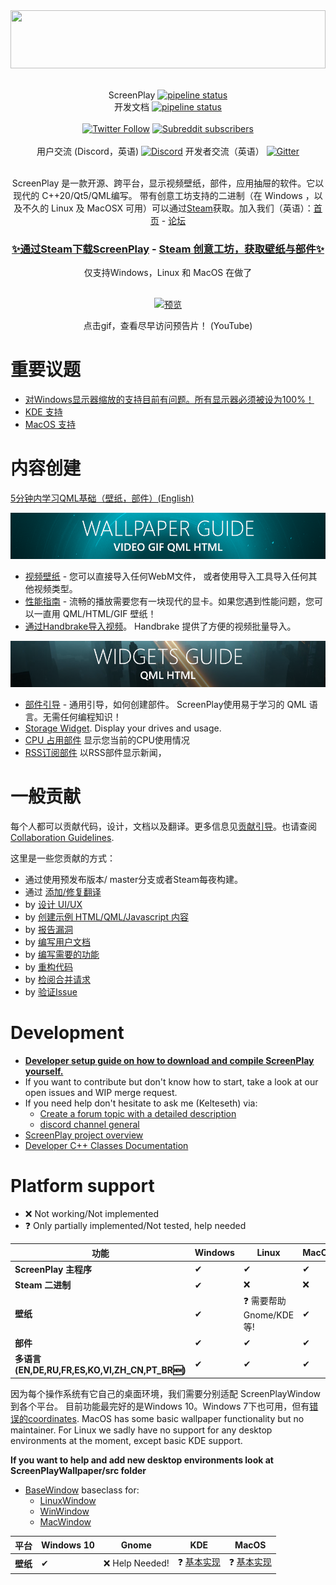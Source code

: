 <div>
<img width="100%" height="93" src=".gitlab/media/logo_gitlab_fullwidth.svg">
</div>

<div align="center">

<br>

ScreenPlay [![pipeline status](https://gitlab.com/kelteseth/ScreenPlay/badges/master/pipeline.svg)](https://gitlab.com/kelteseth/ScreenPlay/-/commits/master) <br>
开发文档  [![pipeline status](https://gitlab.com/kelteseth/ScreenPlayDeveloperDocs/badges/master/pipeline.svg)](https://gitlab.com/kelteseth/ScreenPlayDeveloperDocs/-/commits/master) <br><br>
<a href="https://twitter.com/kelteseth">![Twitter Follow](https://img.shields.io/twitter/follow/kelteseth?style=for-the-badge)</a>
<a href="https://www.reddit.com/r/ScreenPlayApp/">![Subreddit subscribers](https://img.shields.io/reddit/subreddit-subscribers/screenplayapp?style=for-the-badge)</a>
<br><br>
用户交流 (Discord，英语)
<a href="https://discord.com/invite/JBMmZbgc?utm_source=Discord%20Widget&utm_medium=Connect">![Discord](https://img.shields.io/discord/516635043435773970?style=for-the-badge)</a>
开发者交流（英语） [![Gitter](https://badges.gitter.im/ScreenPlayApp/community.svg)](https://gitter.im/ScreenPlayApp/community?utm_source=badge&utm_medium=badge&utm_campaign=pr-badge)



<br>
ScreenPlay 是一款开源、跨平台，显示视频壁纸，部件，应用抽屉的软件。它以现代的 C++20/Qt5/QML编写。
带有创意工坊支持的二进制（在 Windows ，以及不久的 Linux 及 MacOSX 可用）可以通过<a href="https://store.steampowered.com/app/672870/ScreenPlay/">Steam</a>获取。加入我们（英语）：<a href="https://screen-play.app/">首页</a> - <a href="https://forum.screen-play.app/">论坛</a>

<br> 
<h3><a href="https://store.steampowered.com/app/672870/ScreenPlay/">✨通过Steam下载ScreenPlay</a> - <a href="https://steamcommunity.com/app/672870/workshop/">Steam 创意工坊，获取壁纸与部件✨</a></h3> 
仅支持Windows，Linux 和 MacOS 在做了
<br>
<br>

<a href="https://www.youtube.com/watch?v=q-J2fTWDxw8">

![预览](.gitlab/media/preview.gif)

</a> 
<p>点击gif，查看尽早访问预告片！ (YouTube)</p>
</div>

# 重要议题
* [对Windows显示器缩放的支持目前有问题。所有显示器必须被设为100%！](https://gitlab.com/kelteseth/ScreenPlay/-/issues/125)
* [KDE 支持](https://gitlab.com/kelteseth/ScreenPlay/-/issues/111)
* [MacOS 支持](https://gitlab.com/kelteseth/ScreenPlay/-/issues/130)

# 内容创建
[5分钟内学习QML基础（壁纸，部件）(English)](https://screen-play.app/blog/guide_learn_the_basics_of_qml/)
<div>
<a href="https://kelteseth.gitlab.io/ScreenPlayDocs/wallpaper/wallpaper/"><img src=".gitlab/media/wallpaper_guide.png"></a>
</div>

* [视频壁纸](https://kelteseth.gitlab.io/ScreenPlayDocs/wallpaper/video_wallpaper/) - 您可以直接导入任何WebM文件，
或者使用导入工具导入任何其他视频类型。
* [性能指南](https://kelteseth.gitlab.io/ScreenPlayDocs/wallpaper/wallpaper/) - 流畅的播放需要您有一块现代的显卡。如果您遇到性能问题，您可以一直用  QML/HTML/GIF 壁纸！
* [通过Handbrake导入视频](https://forum.screen-play.app/topic/43/fast-bulk-video-conversion-with-handbrake)。 Handbrake 提供了方便的视频批量导入。

<div>
<a href="https://kelteseth.gitlab.io/ScreenPlayDocs/widgets/widgets/"><img src=".gitlab/media/widgets_guide.png"></a>
</div>


* [部件引导](https://kelteseth.gitlab.io/ScreenPlayDocs/widgets/widgets/) - 通用引导，如何创建部件。
ScreenPlay使用易于学习的 QML 语言。无需任何编程知识！
* [Storage Widget](https://kelteseth.gitlab.io/ScreenPlayDocs/widgets/example_Storage/). Display your drives and usage.
* [CPU 占用部件](https://kelteseth.gitlab.io/ScreenPlayDocs/widgets/example_CPU/) 显示您当前的CPU使用情况
* [RSS订阅部件](https://kelteseth.gitlab.io/ScreenPlayDocs/widgets/example_RSS/) 以RSS部件显示新闻，


# 一般贡献

每个人都可以贡献代码，设计，文档以及翻译。更多信息见[贡献引导](https://kelteseth.gitlab.io/ScreenPlayDocs/contribute/contribute)。也请查阅 [Collaboration Guidelines](Docs/CodeOfConduct.md).

这里是一些您贡献的方式：
* 通过使用预发布版本/ master分支或者Steam每夜构建。
* 通过 [添加/修复翻译](https://kelteseth.gitlab.io/ScreenPlayDocs/contribute/translations/)
* by [设计 UI/UX](https://kelteseth.gitlab.io/ScreenPlayDocs/contribute/contribute/#design)
* by [创建示例 HTML/QML/Javascript 内容](https://kelteseth.gitlab.io/ScreenPlayDocs/)
* by [报告漏洞](https://gitlab.com/kelteseth/ScreenPlay/-/issues)
* by [编写用户文档](https://gitlab.com/kelteseth/ScreenPlayDocs)
* by [编写需要的功能](https://gitlab.com/kelteseth/ScreenPlay/-/issues?label_name%5B%5D=Feature)
* by [重构代码](https://gitlab.com/kelteseth/ScreenPlay/-/issues?label_name%5B%5D=Code+Quality)
* by [检阅合并请求](https://gitlab.com/kelteseth/ScreenPlay/-/merge_requests)
* by [验证Issue](https://gitlab.com/kelteseth/ScreenPlay/-/issues?label_name%5B%5D=Unverified)

# Development
* [**Developer setup guide on how to download and compile ScreenPlay yourself.**](Docs/DeveloperSetup.md)
 * If you want to contribute but don't know how to start, take a look at our open issues and WIP merge request.
 * If you need help don't hesitate to ask me (Kelteseth) via:
     * [Create a forum topic with a detailed description](https://forum.screen-play.app/category/2/general-discussion)
     * [discord channel general](https://discord.gg/3RygPHZ)
 * [ScreenPlay project overview](Docs/ProjectOverview.md)
 * [Developer C++ Classes Documentation](https://kelteseth.gitlab.io/ScreenPlayDeveloperDocs/)

# Platform support

* ❌ Not working/Not implemented
* ❓ Only partially implemented/Not tested, help needed

<div align="center">

| 功能                	    | Windows 	    | Linux 	        | MacOS 	|
|------------------------	    |---------	    |-------	        |-------	|
| __ScreenPlay 主程序__       | ✔       	    | ✔     	        | ✔     	|
| __Steam 二进制__            | ✔       	    | ❌     	        | ❌     	|
| __壁纸__                 | ✔       	    | ❓ 需要帮助 Gnome/KDE 等!               | ✔    |
| __部件__                   | ✔       	    | ✔   	| ✔    	|
| __多语言 (EN,DE,RU,FR,ES,KO,VI,ZH_CN,PT_BR🆕)__              | ✔            	| ✔     	        |  ✔     	|

</div>

因为每个操作系统有它自己的桌面环境，我们需要分别适配 ScreenPlayWindow 到各个平台。
目前功能最完好的是Windows 10。Windows 7下也可用，但有[错误的coordinates](https://gitlab.com/kelteseth/ScreenPlay/issues/34). MacOS has some basic wallpaper functionality but no maintainer. For Linux we sadly have no support for any desktop environments at the moment, except basic KDE support.

__If you want to help and add new desktop environments look at ScreenPlayWallpaper/src folder__

* [BaseWindow](https://gitlab.com/kelteseth/ScreenPlay/blob/dev/ScreenPlayWallpaper/src/basewindow.h) baseclass for:
    * [LinuxWindow](https://gitlab.com/kelteseth/ScreenPlay/blob/dev/ScreenPlayWallpaper/src/linuxwindow.h)
    * [WinWindow](https://gitlab.com/kelteseth/ScreenPlay/blob/dev/ScreenPlayWallpaper/src/winwindow.h)
    * [MacWindow](https://gitlab.com/kelteseth/ScreenPlay/blob/dev/ScreenPlayWallpaper/src/macwindow.h)

<div align="center">

| 平台                	     | Windows 10  |   Gnome	         | KDE 	           	        | MacOS  	|
|------------------------	     |-------	   |---------	     |-------	                | -------	|
| __壁纸__                  | ✔           |❌ Help Needed!  | ❓ [基本实现](https://gitlab.com/kelteseth/ScreenPlay/-/tree/master/ScreenPlayWallpaper/kde/ScreenPlay)   | ❓ [基本实现](https://gitlab.com/kelteseth/ScreenPlay/-/blob/master/ScreenPlayWallpaper/src/MacBridge.mm)     	|


</div>

